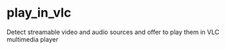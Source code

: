 # play_in_vlc
Detect streamable video and audio sources and offer to play them in VLC multimedia player
